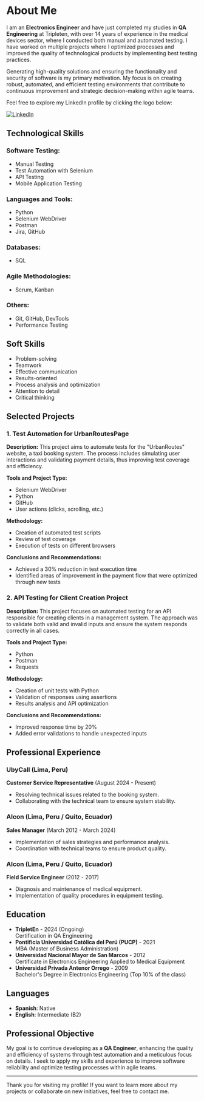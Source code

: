 # About Me

I am an **Electronics Engineer** and have just completed my studies in **QA Engineering** at Tripleten, with over 14 years of experience in the medical devices sector, where I conducted both manual and automated testing. I have worked on multiple projects where I optimized processes and improved the quality of technological products by implementing best testing practices.

Generating high-quality solutions and ensuring the functionality and security of software is my primary motivation. My focus is on creating robust, automated, and efficient testing environments that contribute to continuous improvement and strategic decision-making within agile teams.

Feel free to explore my LinkedIn profile by clicking the logo below:

[![LinkedIn](nueva-carpeta)](https://www.linkedin.com/in/lorenacamilaipanaquebotton/)

## Technological Skills

### Software Testing:
- Manual Testing  
- Test Automation with Selenium  
- API Testing  
- Mobile Application Testing  

### Languages and Tools:
- Python  
- Selenium WebDriver  
- Postman  
- Jira, GitHub  

### Databases:
- SQL  

### Agile Methodologies:
- Scrum, Kanban  

### Others:
- Git, GitHub, DevTools  
- Performance Testing  

## Soft Skills
- Problem-solving  
- Teamwork  
- Effective communication  
- Results-oriented  
- Process analysis and optimization  
- Attention to detail  
- Critical thinking  

## Selected Projects

### 1. Test Automation for UrbanRoutesPage

**Description:** This project aims to automate tests for the "UrbanRoutes" website, a taxi booking system. The process includes simulating user interactions and validating payment details, thus improving test coverage and efficiency.

**Tools and Project Type:**  
- Selenium WebDriver  
- Python  
- GitHub  
- User actions (clicks, scrolling, etc.)  

**Methodology:**  
- Creation of automated test scripts  
- Review of test coverage  
- Execution of tests on different browsers  

**Conclusions and Recommendations:**  
- Achieved a 30% reduction in test execution time  
- Identified areas of improvement in the payment flow that were optimized through new tests  

### 2. API Testing for Client Creation Project

**Description:** This project focuses on automated testing for an API responsible for creating clients in a management system. The approach was to validate both valid and invalid inputs and ensure the system responds correctly in all cases.

**Tools and Project Type:**  
- Python  
- Postman  
- Requests  

**Methodology:**  
- Creation of unit tests with Python  
- Validation of responses using assertions  
- Results analysis and API optimization  

**Conclusions and Recommendations:**  
- Improved response time by 20%  
- Added error validations to handle unexpected inputs  

## Professional Experience

### UbyCall (Lima, Peru)
**Customer Service Representative** (August 2024 - Present)
- Resolving technical issues related to the booking system.  
- Collaborating with the technical team to ensure system stability.  

### Alcon (Lima, Peru / Quito, Ecuador)
**Sales Manager** (March 2012 - March 2024)
- Implementation of sales strategies and performance analysis.  
- Coordination with technical teams to ensure product quality.  

### Alcon (Lima, Peru / Quito, Ecuador)
**Field Service Engineer** (2012 - 2017)
- Diagnosis and maintenance of medical equipment.  
- Implementation of quality procedures in equipment testing.  

## Education

- **TripletEn** - 2024 (Ongoing)  
  Certification in QA Engineering  
- **Pontificia Universidad Católica del Perú (PUCP)** - 2021  
  MBA (Master of Business Administration)  
- **Universidad Nacional Mayor de San Marcos** - 2012  
  Certificate in Electronics Engineering Applied to Medical Equipment  
- **Universidad Privada Antenor Orrego** - 2009  
  Bachelor's Degree in Electronics Engineering (Top 10% of the class)

## Languages

- **Spanish**: Native  
- **English**: Intermediate (B2)

## Professional Objective

My goal is to continue developing as a **QA Engineer**, enhancing the quality and efficiency of systems through test automation and a meticulous focus on details. I seek to apply my skills and experience to improve software reliability and optimize testing processes within agile teams.

---

Thank you for visiting my profile! If you want to learn more about my projects or collaborate on new initiatives, feel free to contact me.
